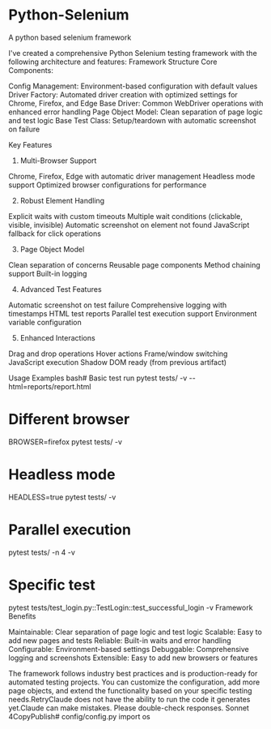 # Python-Selenium
A python based selenium framework

I've created a comprehensive Python Selenium testing framework with the following architecture and features:
Framework Structure
Core Components:

Config Management: Environment-based configuration with default values
Driver Factory: Automated driver creation with optimized settings for Chrome, Firefox, and Edge
Base Driver: Common WebDriver operations with enhanced error handling
Page Object Model: Clean separation of page logic and test logic
Base Test Class: Setup/teardown with automatic screenshot on failure

Key Features
1. Multi-Browser Support

Chrome, Firefox, Edge with automatic driver management
Headless mode support
Optimized browser configurations for performance

2. Robust Element Handling

Explicit waits with custom timeouts
Multiple wait conditions (clickable, visible, invisible)
Automatic screenshot on element not found
JavaScript fallback for click operations

3. Page Object Model

Clean separation of concerns
Reusable page components
Method chaining support
Built-in logging

4. Advanced Test Features

Automatic screenshot on test failure
Comprehensive logging with timestamps
HTML test reports
Parallel test execution support
Environment variable configuration

5. Enhanced Interactions

Drag and drop operations
Hover actions
Frame/window switching
JavaScript execution
Shadow DOM ready (from previous artifact)

Usage Examples
bash# Basic test run
pytest tests/ -v --html=reports/report.html

# Different browser
BROWSER=firefox pytest tests/ -v

# Headless mode
HEADLESS=true pytest tests/ -v

# Parallel execution
pytest tests/ -n 4 -v

# Specific test
pytest tests/test_login.py::TestLogin::test_successful_login -v
Framework Benefits

Maintainable: Clear separation of page logic and test logic
Scalable: Easy to add new pages and tests
Reliable: Built-in waits and error handling
Configurable: Environment-based settings
Debuggable: Comprehensive logging and screenshots
Extensible: Easy to add new browsers or features

The framework follows industry best practices and is production-ready for automated testing projects. You can customize the configuration, add more page objects, and extend the functionality based on your specific testing needs.RetryClaude does not have the ability to run the code it generates yet.Claude can make mistakes. Please double-check responses. Sonnet 4CopyPublish# config/config.py
import os
